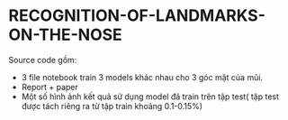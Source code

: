 # RECOGNITION-OF-LANDMARKS-ON-THE-NOSE
Source code gồm:
 + 3 file notebook train 3 models khác nhau cho 3 góc mặt của mũi.
 + Report + paper
 + Một số hình ảnh kết quả sử dụng model đã train trên tập test( tập test được tách riêng ra từ tập train khoảng 0.1-0.15%)
